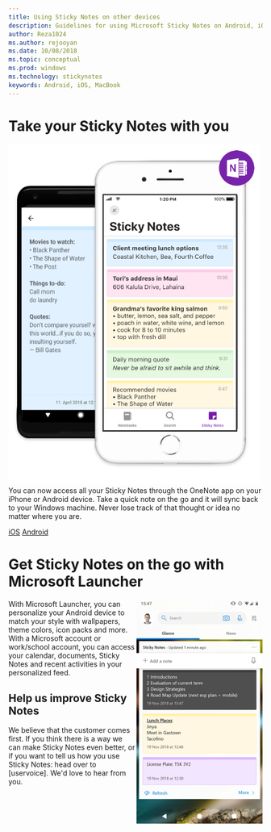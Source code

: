 ```yaml
---
title: Using Sticky Notes on other devices
description: Guidelines for using Microsoft Sticky Notes on Android, iOS, and other devices that are not running on Windows 10. 
author: Reza1024
ms.author: rejooyan
ms.date: 10/08/2018
ms.topic: conceptual
ms.prod: windows
ms.technology: stickynotes
keywords: Android, iOS, MacBook
---
```


# Take your Sticky Notes with you

<img src="images/app.png" width="500" />
You can now access all your Sticky Notes through the OneNote app on your iPhone or Android device. Take a quick note on the go and it will sync back to your Windows machine. Never lose track of that thought or idea no matter where you are.

[iOS](https://www.microsoft.com)
[Android](https://www.microsoft.com)


# Get Sticky Notes on the go with Microsoft Launcher

<img align="right" src="images/launcher.png" width="250"/>

With Microsoft Launcher, you can personalize your Android device to match your style with wallpapers, theme colors, icon packs and more. With a Microsoft account or work/school account, you can access your calendar, documents, Sticky Notes and recent activities in your personalized feed. 

## Help us improve Sticky Notes

We believe that the customer comes first. If you think there is a way we can make Sticky Notes even better, or if you want to tell us how you use Sticky Notes: head over to [uservoice]. We'd love to hear from you.

